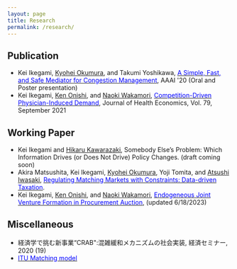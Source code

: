 ```yaml
---
layout: page
title: Research
permalink: /research/
---
```



## Publication
- Kei Ikegami, [<u>Kyohei Okumura</u>](https://okuchap.github.io/), and Takumi Yoshikawa, [<font color="blue">A Simple, Fast, and Safe Mediator for Congestion Management</font>](/assets/papers/CRAB_AAAI.pdf), AAAI '20 (Oral and Poster presentation)
- Kei Ikegami, [<u>Ken Onishi</u>](https://sites.google.com/site/kenonishiecon/), and [<u>Naoki Wakamori</u>](https://sites.google.com/site/nwakamori/home), [<font color="blue">Competition-Driven Physician-Induced Demand</font>](https://www.sciencedirect.com/science/article/pii/S0167629621000734?via%3Dihub), Journal of Health Economics, Vol. 79, September 2021

## Working Paper
- Kei Ikegami and [<u>Hikaru Kawarazaki</u>](https://sites.google.com/site/hikarukawara/home), Somebody Else’s Problem: Which Information Drives (or Does Not Drive) Policy Changes. (draft coming soon)
- Akira Matsushita, Kei Ikegami, [<u>Kyohei Okumura</u>](https://okuchap.github.io/), Yoji Tomita, and [<u>Atsushi Iwasaki</u>](https://sites.google.com/site/a2ciwasaki/), [<font color="blue">Regulating Matching Markets with Constraints: Data-driven Taxation</font>](https://arxiv.org/abs/2205.14387).
- Kei Ikegami, [<u>Ken Onishi</u>](https://sites.google.com/site/kenonishiecon/), and [<u>Naoki Wakamori</u>](https://sites.google.com/site/nwakamori/home), [<font color="blue">Endogeneous Joint Venture Formation in Procurement Auction</font>](/assets/papers/AuctionJV.pdf), (updated 6/18/2023)


## Miscellaneous
- 経済学で挑む新事業“CRAB":混雑緩和メカニズムの社会実装, 経済セミナー, 2020 (19)
- [<font color="blue">ITU Matching model</font>](/assets/papers/ITUMatching.pdf)